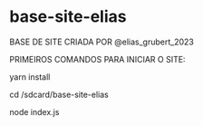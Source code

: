 # base-site-elias
BASE DE SITE CRIADA POR @elias_grubert_2023

PRIMEIROS COMANDOS PARA INICIAR O SITE:

yarn install

cd /sdcard/base-site-elias

node index.js
